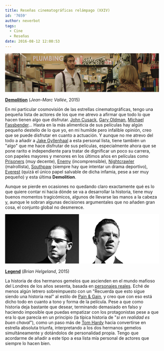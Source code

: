 ```yaml
---
title: Reseñas cinematográficas relámpago (XXIV)
id: '7659'
author: neverbot
tags:
  - Cine
  - Reseñas
date: 2016-08-12 12:00:53
---
```


[![](./resenas-cinematograficas-relampago-xxiv/demolition-jake-gyllenhaal.png)](./resenas-cinematograficas-relampago-xxiv/demolition-jake-gyllenhaal.png)

**[Demolition](http://www.imdb.com/title/tt1172049/)** (_Jean-Marc Vallée_, 2015)

En mi particular cosmovisión de las estrellas cinematográficas, tengo una pequeña lista de actores de los que me atrevo a afirmar que todo lo que hacen tienen algo que disfrutar. [John Cusack](http://www.imdb.com/name/nm0000131/), [Gary Oldman](http://www.imdb.com/name/nm0000198/), [Michael Fassbender](http://www.imdb.com/name/nm1055413/)... Hasta en la más alimenticia de sus películas hay algún pequeño destello de lo que yo, en mi humilde pero infalible opinión, creo que se puede disfrutar en cuanto a actuación. Y aunque no me atrevo del todo a añadir a [Jake Gyllenhaal](http://www.imdb.com/name/nm0350453/) a esta personal lista, tiene también un "algo" que me hace disfrutar de sus películas, especialmente ahora que se pone rarito e independiente para tratar de dignificar un poco su carrera, con papeles mayores y menores en los últimos años en películas como [Prisoners](http://www.imdb.com/title/tt1392214/) (muy decente), [Enemy](http://www.imdb.com/title/tt2316411/) (incomprensible), [Nightcrawler](http://www.imdb.com/title/tt2872718/) (malrollista), [Southpaw](http://www.imdb.com/title/tt1798684/) (siempre hay que intentar un drama deportivo), [Everest](http://www.imdb.com/title/tt2719848/) (quizá el único papel salvable de dicha infamia, pese a ser muy pequeño) y esta última **Demolition**.

Aunque se pierde en ocasiones no quedando claro exactamente qué es lo que quiere contar ni hacia dónde se va a desarrollar la historia, tiene muy buenos momentos tragicómicos, algunos de llevarse las manos a la cabeza y, aunque le sobran algunas decisiones argumentales que no añaden gran cosa, el conjunto global no desmerece.

[![](./resenas-cinematograficas-relampago-xxiv/legend-tom-hardy.png)](./resenas-cinematograficas-relampago-xxiv/legend-tom-hardy.png)

**[Legend](http://www.imdb.com/title/tt3569230/)** (_Brian Helgeland_, 2015)

La historia de dos hermanos gemelos que ascienden en el mundo mafioso del Londres de los años sesenta, basada en [personajes reales](https://en.wikipedia.org/wiki/Kray_twins). Eché de menos algún letrero sobreimpuesto con un "Recuerda que esto sigue siendo una historia real" al estilo de [Pain & Gain](http://www.imdb.com/title/tt1980209/), y creo que con eso está dicho todo en cuanto a tono y forma de la película. Pese a que como historia deja bastante que desear, terminando demasiado en falso y haciendo imposible que puedas empatizar con los protagonistas pese a que era lo que parecía en un principio (la típica historia de "_si en realidad es buen chaval_"), como un paso más de [Tom Hardy](http://www.imdb.com/name/nm0362766/) hacia convertirse en estrella absoluta triunfa, interpretando a los dos hermanos gemelos simultáneamente y dotándolos de personalidad propia. Tengo que acordarme de añadir a este tipo a esa lista mía personal de actores que siempre lo hacen bien.
